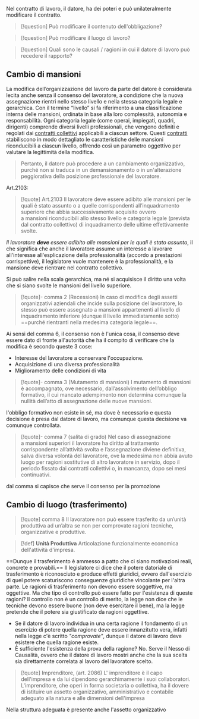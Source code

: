 Nel contratto di lavoro, il datore, ha dei poteri e può unilateralmente modificare il contratto.
>[!question] Può modificare il contenuto dell'obbligazione? 
>

>[!question] Può modificare il luogo di lavoro? 

>[!question] Quali sono le causali / ragioni in cui il datore di lavoro può recedere il rapporto?

## Cambio di mansioni

La modifica dell’organizzazione del lavoro da parte del datore è considerata lecita anche senza il consenso del lavoratore, a condizione che la nuova assegnazione rientri nello stesso livello e nella stessa categoria legale e gerarchica. 
Con il termine “livello” si fa riferimento a una classificazione interna delle mansioni, ordinata in base alla loro complessità, autonomia e responsabilità. 
Ogni categoria legale (come operai, impiegati, quadri, dirigenti) comprende diversi livelli professionali, che vengono definiti e regolati dai [contratti collettivi](Potere%20Disciplinare#Contratto%20Collettivo) applicabili a ciascun settore. 
Questi [contratti](Contratto) stabiliscono in modo dettagliato le caratteristiche delle mansioni riconducibili a ciascun livello, offrendo così un parametro oggettivo per valutare la legittimità della modifica. 
> Pertanto, il datore può procedere a un cambiamento organizzativo, purché non si traduca in un demansionamento o in un'alterazione peggiorativa della posizione professionale del lavoratore.

Art.2103:
>[!quote] Art.2103
>Il lavoratore deve essere adibito alle mansioni per le quali è stato assunto o a quelle corrispondenti all’inquadramento superiore che abbia successivamente acquisito ovvero a mansioni riconducibili allo stesso livello e categoria legale (prevista dal contratto collettivo) di inquadramento delle ultime effettivamente svolte.

_Il lavoratore **deve** essere adibito alle mansioni per le quali è stato assunto_, il che significa che anche il lavoratore assume un interesse a lavorare all'interesse all'esplicazione della professionalità (accordo a prestazioni corrispettive), il legislatore vuole mantenere è la professionalità, e la mansione deve rientrare nel contratto collettivo.

Si può salire nella scala gerarchica, ma né si acquisisce il diritto una volta che si siano svolte le mansioni del livello superiore.

>[!quote]- comma 2 (Recessioni)
>In caso di modifica degli assetti organizzativi aziendali che incide sulla posizione del lavoratore, lo stesso può essere assegnato a mansioni appartenenti al livello di inquadramento inferiore (dunque il livello immediatamente sotto) ==purché rientranti nella medesima categoria legale==.

Ai sensi del comma 6, il consenso non è l'unica cosa, il consenso deve essere dato di fronte all'autorità che ha il compito di verificare che la modifica è secondo queste 3 cose:
- Interesse del lavoratore  a conservare l'occupazione.
- Acquisizione di una diversa professionalità
- Miglioramento delle condizioni di vita

>[!quote]- comma 3 (Mutamento di mansioni)
>l mutamento di mansioni è accompagnato, ove necessario, dall’assolvimento dell’obbligo formativo, il cui mancato adempimento non determina comunque la nullità dell’atto di assegnazione delle nuove mansioni.

l'obbligo formativo non esiste in sé, ma dove è necessario e questa decisione è presa dal datore di lavoro, ma comunque questa decisione va comunque controllata.

>[!quote]- comma 7 (salita di grado)
>Nel caso di assegnazione a mansioni superiori il lavoratore ha diritto al trattamento corrispondente all’attività svolta e l’assegnazione diviene definitiva, salva diversa volontà del lavoratore, ove la medesima non abbia avuto luogo per ragioni sostitutive di altro lavoratore in servizio, dopo il periodo fissato dai contratti collettivi o, in mancanza, dopo sei mesi continuativi.

dal comma si capisce che serve il consenso per la promozione



## Cambio di luogo (trasferimento)

>[!quote] comma 8
>Il lavoratore non può essere trasferito da un’unità produttiva ad un’altra se non per comprovate ragioni tecniche, organizzative e produttive.

>[!def] **Unità Produttiva**
> Articolazione funzionalmente economica dell'attività d'impresa.

==Dunque il trasferimento è ammesso a patto che ci siano motivazioni reali, concrete e provabili.==
Il legislatore ci dice che il potere datoriale di trasferimento è riconosciuto e produce effetti giuridici, ovvero dall'esercizio di quel potere scaturiscono conseguenze giuridiche vincolante per l'altra parte.
Le ragioni di trasferimento non devono essere soggettive, ma oggettive.
Ma che tipo di controllo può essere fatto per l'esistenza di queste ragioni?
Il controllo non è un controllo di merito, la legge non dice che le tecniche devono essere buone (non deve esercitare il bene), ma la legge pretende che il potere sia giustificato da ragioni oggettive.
- Se il datore di lavoro individua in una certa ragione il fondamento di un esercizio di potere quella ragione deve essere innanzitutto vera, infatti nella legge c'è scritto _"comprovate"_, dunque il datore di lavoro deve esistere che quella ragione esiste.
- È sufficiente l'esistenza della prova della ragione?
  No. Serve il Nesso di Causalità, ovvero che il datore di lavoro mostri anche che la sua scelta sia direttamente correlata al lavoro del lavoratore scelto. 

>[!quote] Imprenditore, (art. 2086)
> L' imprenditore è il capo dell'impresa e da lui dipendono gerarchimamente i suoi collaboratori.
>L'imprenditore, che operi in forma societaria o collettiva, ha il dovere di istituire un assetto organizzativo, amministrativo e contabile adeguato alla natura e alle dimensioni dell'impresa

Nella struttura adeguata è presente anche l'assetto organizzativo 